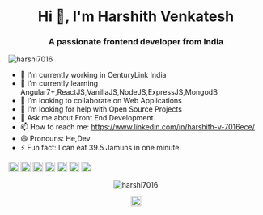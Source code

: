 <h1 align="center">Hi 👋, I'm Harshith Venkatesh</h1>
<h3 align="center">A passionate frontend developer from India</h3>
<p align="left"> <img src="https://komarev.com/ghpvc/?username=harshi7016" alt="harshi7016" /> </p>

- 🔭 I’m currently working in CenturyLink India 
- 🌱 I’m currently learning Angular7+,ReactJS,VanillaJS,NodeJS,ExpressJS,MongodB
- 👯 I’m looking to collaborate on Web Applications
- 🤔 I’m looking for help with Open Source Projects
- 💬 Ask me about Front End Development.
- 📫 How to reach me: https://www.linkedin.com/in/harshith-v-7016ece/
- 😄 Pronouns: He,Dev
- ⚡ Fun fact: I can eat 39.5 Jamuns in one minute.


<p align="left"><img src="https://konpa.github.io/devicon/devicon.git/icons/react/react-original-wordmark.svg" alt="react" width="20" height="20"/> <img src="https://konpa.github.io/devicon/devicon.git/icons/angularjs/angularjs-original.svg" alt="angularjs" width="20" height="20"/> <img src="https://konpa.github.io/devicon/devicon.git/icons/html5/html5-original-wordmark.svg" alt="html5" width="20" height="20"/> <img src="https://konpa.github.io/devicon/devicon.git/icons/javascript/javascript-original.svg" alt="javascript" width="20" height="20"/> <img src="https://konpa.github.io/devicon/devicon.git/icons/typescript/typescript-original.svg" alt="typescript" width="20" height="20"/> <img src="https://konpa.github.io/devicon/devicon.git/icons/mongodb/mongodb-original-wordmark.svg" alt="mongodb" width="20" height="20"/> <img src="https://konpa.github.io/devicon/devicon.git/icons/python/python-original-wordmark.svg" alt="python" width="20" height="20"/></p><p align="center"> <img src="https://github-readme-stats.vercel.app/api?username=harshi7016&show_icons=true" alt="harshi7016" /> </p>

<p align="center">
<a href="https://linkedin.com/in/https://www.linkedin.com/in/harshith-v-7016ece/" target="blank"><img align="center" src="https://cdn.jsdelivr.net/npm/simple-icons@3.0.1/icons/linkedin.svg" alt="https://www.linkedin.com/in/harshith-v-7016ece/" height="20" width="20" /></a>
</p>
